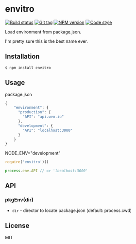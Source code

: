 
# envitro

[![Build status][travis-image]][travis-url]
[![Git tag][git-image]][git-url]
[![NPM version][npm-image]][npm-url]
[![Code style][standard-image]][standard-url]

Load environment from package.json.

I'm pretty sure this is the best name ever.

## Installation

    $ npm install envitro

## Usage

package.json
```js
{
    "environment": {
      "production": {
        "API": "api.weo.io"
      },
      "development": {
        "API": "localhost:3000"
      }
    }
}
```

NODE_ENV="development"
```js
require('envitro')()

process.env.API // => 'localhost:3000'
```

## API

### pkgEnv(dir)

- `dir` - director to locate package.json (default: process.cwd)

## License

MIT

[travis-image]: https://img.shields.io/travis/joshrtay/envitro.svg?style=flat-square
[travis-url]: https://travis-ci.org/joshrtay/envitro
[git-image]: https://img.shields.io/github/tag/joshrtay/envitro.svg?style=flat-square
[git-url]: https://github.com/joshrtay/envitro
[standard-image]: https://img.shields.io/badge/code%20style-standard-brightgreen.svg?style=flat-square
[standard-url]: https://github.com/feross/standard
[npm-image]: https://img.shields.io/npm/v/envitro.svg?style=flat-square
[npm-url]: https://npmjs.org/package/envitro
